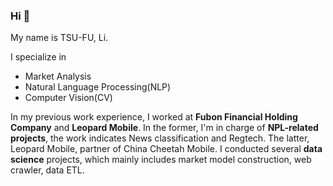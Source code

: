 ### Hi 👋 
My name is TSU-FU, Li.

I specialize in
* Market Analysis
* Natural Language Processing(NLP)
* Computer Vision(CV)

In my previous work experience, I worked at **Fubon Financial Holding Company** and **Leopard Mobile**. In the former, I'm in charge of **NPL-related projects**, the work indicates News classification and Regtech. The latter, Leopard Mobile, partner of China Cheetah Mobile. I conducted several **data science** projects, which mainly includes market model construction, web crawler, data ETL.


<!--
**lzf85920/lzf85920** is a ✨ _special_ ✨ repository because its `README.md` (this file) appears on your GitHub profile.

Here are some ideas to get you started:

- 🔭 I’m currently working on ...
- 🌱 I’m currently learning ...
- 👯 I’m looking to collaborate on ...
- 🤔 I’m looking for help with ...
- 💬 Ask me about ...
- 📫 How to reach me: ...
- 😄 Pronouns: ...
- ⚡ Fun fact: ...
-->
